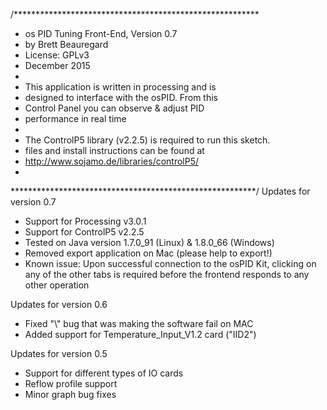 /********************************************************
 * os PID Tuning Front-End,  Version 0.7
 * by Brett Beauregard
 * License: GPLv3
 * December 2015
 *
 * This application is written in processing and is
 * designed to interface with the osPID.  From this 
 * Control Panel you can observe & adjust PID 
 * performance in  real time
 *
 * The ControlP5 library (v2.2.5) is required to run this sketch.
 * files and install instructions can be found at
 * http://www.sojamo.de/libraries/controlP5/
 * 
 ********************************************************/
Updates for version 0.7
- Support for Processing v3.0.1
- Support for ControlP5 v2.2.5 
- Tested on Java version 1.7.0_91 (Linux) & 1.8.0_66 (Windows)
- Removed export application on Mac (please help to export!)
- Known issue: Upon successful connection to the osPID Kit, clicking on any of 
  the other tabs is required before the frontend responds to any other operation  
 
Updates for version 0.6
- Fixed "\\" bug that was making the software fail on MAC
- Added support for Temperature_Input_V1.2 card ("IID2")
 
Updates for version 0.5
- Support for different types of IO cards
- Reflow profile support
- Minor graph bug fixes

